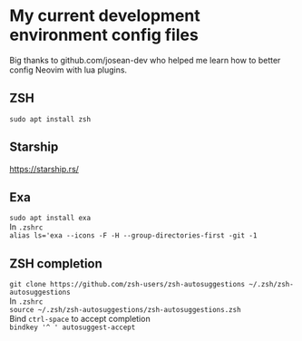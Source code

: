 # My current development environment config files

Big thanks to github.com/josean-dev who helped me learn how to better config Neovim with lua plugins.


## ZSH
`sudo apt install zsh`

## Starship
https://starship.rs/

## Exa
`sudo apt install exa`  
In `.zshrc`     
`alias ls='exa --icons -F -H --group-directories-first -git -1`

## ZSH completion
`git clone https://github.com/zsh-users/zsh-autosuggestions ~/.zsh/zsh-autosuggestions`  
In `.zshrc`  
`source ~/.zsh/zsh-autosuggestions/zsh-autosuggestions.zsh`  
Bind `ctrl-space` to accept completion  
`bindkey '^ ' autosuggest-accept`  



